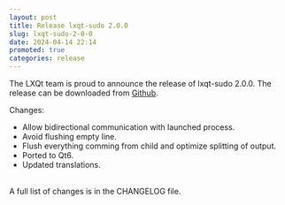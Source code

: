 ```yaml
---
layout: post
title: Release lxqt-sudo 2.0.0
slug: lxqt-sudo-2-0-0
date: 2024-04-14 22:14
promoted: true
categories: release
---
```


The LXQt team is proud to announce the release of lxqt-sudo 2.0.0.
The release can be downloaded from [Github](https://github.com/lxqt/lxqt-sudo/releases).

Changes:

 * Allow bidirectional communication with launched process.
 * Avoid flushing empty line.
 * Flush everything comming from child and optimize splitting of output.
 * Ported to Qt6.
 * Updated translations.


<br/>
A full list of changes is in the CHANGELOG file.
<br/>
